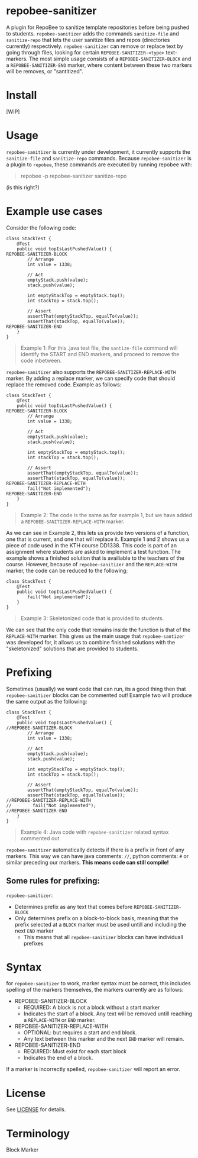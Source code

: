 # repobee-sanitizer
A plugin for RepoBee to sanitize template repositories before being pushed to students. 
`repobee-sanitizer` adds the commands `sanitize-file` and `sanitize-repo` that lets the user sanitize files and repos (directories currently) respectively.
`repobee-sanitizer` can remove or replace text by going through files, looking for certain `REPOBEE-SANITIZER-<type>` text-markers. The most simple usage consists of a `REPOBEE-SANITIZER-BLOCK` and a `REPOBEE-SANITIZER-END` marker, where content between these two markers will be removes, or "santitized".

# Install

[WIP]

# Usage
`repobee-sanitizer` is currently under development, it currently supports the `sanitize-file` and `sanitize-repo` commands. Because `repobee-sanitizer` is a plugin to `repobee`, these commands are executed by running repobee with:

> repobee -p repobee-sanitizer sanitize-repo

(is this right?)

# Example use cases
Consider the following code:

```
class StackTest {
    @Test
    public void topIsLastPushedValue() {
REPOBEE-SANITIZER-BLOCK
        // Arrange
        int value = 1338;

        // Act
        emptyStack.push(value);
        stack.push(value);

        int emptyStackTop = emptyStack.top();
        int stackTop = stack.top();

        // Assert
        assertThat(emptyStackTop, equalTo(value));
        assertThat(stackTop, equalTo(value));
REPOBEE-SANITIZER-END
    }
}
```
>Example 1: For this .java test file, the `santize-file` command will identify the START and END markers, and proceed to remove the code inbetween.

`repobee-sanitizer` also supports the `REPOBEE-SANITIZER-REPLACE-WITH` marker. By adding a replace marker, we can specify code that should replace the removed code. Example as follows:

````
class StackTest {
    @Test
    public void topIsLastPushedValue() {
REPOBEE-SANITIZER-BLOCK
        // Arrange
        int value = 1338;

        // Act
        emptyStack.push(value);
        stack.push(value);

        int emptyStackTop = emptyStack.top();
        int stackTop = stack.top();

        // Assert
        assertThat(emptyStackTop, equalTo(value));
        assertThat(stackTop, equalTo(value));
REPOBEE-SANITIZER-REPLACE-WITH
        fail("Not implemented");
REPOBEE-SANITIZER-END
    }
}
````
> Example 2: The code is the same as for example 1, but we have added a `REPOBEE-SANITIZER-REPLACE-WITH` marker.

As we can see in Example 2, this lets us provide two versions of a function, one that is current, and one that will replace it. Example 1 and 2 shows us a piece of code used in the KTH course DD1338. This code is part of an assignment where students are asked to implement a test function. The example shows a finished solution that is availiable to the teachers of the course. However, because of `repobee-sanitizer` and the `REPLACE-WITH` marker, the code can be reduced to the following:

````
class StackTest {
    @Test
    public void topIsLastPushedValue() {
        fail("Not implemented");
    }
}
````

> Example 3: Skeletonized code that is provided to students.

We can see that the only code that remains inside the function is that of the `REPLACE-WITH` marker. This gives us the main usage that `repobee-santizer` was developed for, it allows us to combine finished solutions with the "skeletonized" solutions that are provided to students.

# Prefixing
Sometimes (usually) we want code that can run, its a good thing then that `repobee-sanitizer` blocks can be commented out! Example two will produce the same output as the following:

````
class StackTest {
    @Test
    public void topIsLastPushedValue() {
//REPOBEE-SANITIZER-BLOCK
        // Arrange
        int value = 1338;

        // Act
        emptyStack.push(value);
        stack.push(value);

        int emptyStackTop = emptyStack.top();
        int stackTop = stack.top();

        // Assert
        assertThat(emptyStackTop, equalTo(value));
        assertThat(stackTop, equalTo(value));
//REPOBEE-SANITIZER-REPLACE-WITH
//        fail("Not implemented");
//REPOBEE-SANITIZER-END
    }
}
````
> Example 4: Java code with `repobee-sanitizer` related syntax commented out 

`repobee-sanitizer` automatically detects if there is a prefix in front of any markers. This way we can have java comments: `//`, python comments: `#` or similar preceding our markers. **This means code can still compile!**

## Some rules for prefixing:

`repobee-sanitizer`:
* Determines prefix as any text that comes before `REPOBEE-SANITIZER-BLOCK`
* Only determines prefix on a block-to-block basis, meaning that the prefix selected at a `BLOCK` marker must be used untill and including the next `END` marker 
    * This means that all `repobee-sanitizer` blocks can have individuall prefixes


# Syntax
for `repobee-sanitizer` to work, marker syntax must be correct, this includes spelling of the markers themselves, the markers currently are as follows:

- REPOBEE-SANITIZER-BLOCK
    - REQUIRED: A block is not a block without a start marker
    - Indicates the start of a block. Any text will be removed untill reaching a `REPLACE-WITH` or `END` marker. 
- REPOBEE-SANITIZER-REPLACE-WITH
    - OPTIONAL: but requires a start and end block.
    - Any text between this marker and the next `END` marker will remain.
- REPOBEE-SANITIZER-END
    - REQUIRED: Must exist for each start block
    - Indicates the end of a block.

If a marker is incorrectly spelled, `repobee-sanitizer` will report an error. 

# License
See [LICENSE](LICENSE) for details.

# Terminology
Block
Marker